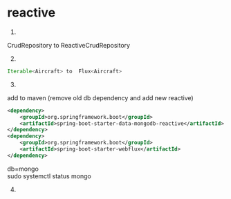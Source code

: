 # reactive

1.
CrudRepository to ReactiveCrudRepository

2.
```java
Iterable<Aircraft> to  Flux<Aircraft>
```

3.
add to maven (remove old db dependency and add new reactive)
```xml
<dependency>
    <groupId>org.springframework.boot</groupId>
    <artifactId>spring-boot-starter-data-mongodb-reactive</artifactId>
</dependency>
<dependency>
    <groupId>org.springframework.boot</groupId>
    <artifactId>spring-boot-starter-webflux</artifactId>
</dependency>
```
db=mongo\
sudo systemctl status mongo

4.
